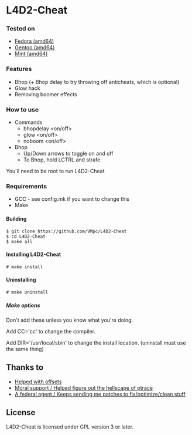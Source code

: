# L4D2-Cheat

### Tested on
- [Fedora (amd64)](https://getfedora.org/)
- [Gentoo (amd64)](https://www.gentoo.org/)
- [Mint (amd64)](https://linuxmint.com/)

### Features
- Bhop (+ Bhop delay to try throwing off anticheats, which is optional)
- Glow hack
- Removing boomer effects

### How to use
- Commands
  - bhopdelay <on/off>
  - glow <on/off>
  - noboom <on/off>
- Bhop
  - Up/Down arrows to toggle on and off
  - To Bhop, hold LCTRL and strafe

You'll need to be root to run L4D2-Cheat

### Requirements
- GCC - see config.mk if you want to change this
- Make

#### Building
```
$ git clone https://github.com/VMpc/L4D2-Cheat
$ cd L4D2-Cheat
$ make all
```

#### Installing L4D2-Cheat
```
# make install
```

#### Uninstalling
```
# make uninstall
```

##### Make options

Don't add these unless you know what you're doing.

Add CC='cc' to change the compiler.

Add DIR='/usr/local/sbin' to change the install location. (uninstall must use the same thing)

## Thanks to
- [Helped with offsets](https://github.com/StrafeTx)
- [Moral support / Helped figure out the hellscape of ptrace](https://github.com/StrafeReaver)
- [A federal agent / Keeps sending me patches to fix/optimize/clean stuff](URLNOTFOUND)

## License
L4D2-Cheat is licensed under GPL version 3 or later.
